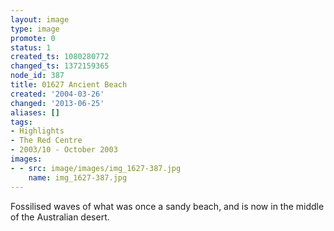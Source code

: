 ```yaml
---
layout: image
type: image
promote: 0
status: 1
created_ts: 1080280772
changed_ts: 1372159365
node_id: 387
title: 01627 Ancient Beach
created: '2004-03-26'
changed: '2013-06-25'
aliases: []
tags:
- Highlights
- The Red Centre
- 2003/10 - October 2003
images:
- - src: image/images/img_1627-387.jpg
    name: img_1627-387.jpg
---
```

Fossilised waves of what was once a sandy beach, and is now in the middle of the Australian desert.
